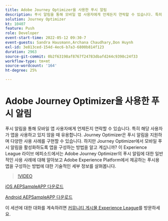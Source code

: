 ```yaml
---
title: Adobe Journey Optimizer을 사용한 푸시 알림
description: 푸시 알림을 통해 모바일 앱 사용자에게 언제든지 연락할 수 있습니다. 특히 해당 사용자가 앱을 사용하고 있지 않을 때 유용합니다. Journey Optimizer에서 푸시할 수 없음... (설명은 60~160자 사이여야 함)
solution: Journey Optimizer
kt: 10407
feature: Push
role: Developer
event-start-time: 2022-05-12 09:30-7
event-guests: Sandra Hausmann,Archana Chaudhary,Don Huynh
exl-id: 3e813ced-154d-4ec6-b7a3-6800b814f123
duration: 2963
source-git-commit: 0b2f63198af8767f24783dbafd244c9398c24f33
workflow-type: tm+mt
source-wordcount: '164'
ht-degree: 25%

---
```


# Adobe Journey Optimizer을 사용한 푸시 알림

푸시 알림을 통해 모바일 앱 사용자에게 언제든지 연락할 수 있습니다. 특히 해당 사용자가 앱을 사용하고 있지 않을 때 유용합니다. Journey Optimizer은 푸시 알림을 지원하며 다양한 사용 사례를 구현할 수 있습니다. 하지만 Journey Optimizer에서 모바일 푸시 알림을 활성화하도록 앱을 구성하는 방법을 알고 계십니까? 이 Experience League 라이브 에피소드에서는 Adobe Journey Optimizer의 푸시 알림에 대한 일반적인 사용 사례에 대해 알아보고 Adobe Experience Platform에서 제공하는 푸시용 앱을 구성하는 방법에 대한 기술적인 세부 정보를 살펴봅니다.

>[!VIDEO](https://video.tv.adobe.com/v/342810/?quality=12&learn=on)

[iOS AEPSampleAPP 다운로드](https://github.com/adobe/aepsdk-sample-app-ios)

[Android AEPSampleAPP 다운로드](https://github.com/adobe/aepsdk-sample-app-android)

이 세션에 대한 대화를 계속하려면 [커뮤니티 게시물 Experience League](https://experienceleaguecommunities.adobe.com/t5/journey-optimizer-discussions/experience-league-live-post-session-discussion-push/td-p/451869)를 방문하세요.

